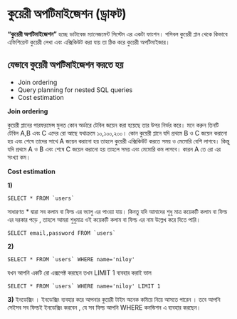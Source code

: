 # কুয়েরী অপটিমাইজেশন (ড্রাফট)

**“কুয়েরী অপটিমাইজেশন”** হচ্ছে ডাটাবেজ ম্যানেজমেন্ট সিস্টেম এর একটা ফাংশন। পসিবল কুয়েরী প্লান থেকে কিভাবে  এফিশিয়েন্ট  কুয়েরী লেখা এবং এক্সিকিউট করা যায় তা ঠিক করে কুয়েরী অপটিমাইজার।

## যেভাবে কুয়েরী অপটিমাইজেশন করতে হয়

* Join ordering
* Query planning for nested SQL queries
* Cost estimation


**Join ordering**

কুয়েরী প্লানের পারফরমেন্স মুলত কোন অর্ডারে টেবিল জয়েন করা হয়েছে তার উপর নির্ভর করে। মনে করুন তিনটি টেবিল A,B এবং C এদের রো আছে যথাক্রমে ১০,১০০,২০০। কোন কুয়েরী প্লানে যদি প্রথমে B  ও C জয়েন করানো হয় এবং শেষে তাদের সাথে A জয়েন করানো হয় তাহলে কুয়েরী এক্সিকিউট করতে সময় ও মেমোরি বেশি লাগবে। কিন্তু যদি প্রথমে A ও B এবং শেষে C জয়েন করানো হয় তাহলে সময় এবং মেমোরি কম লাগবে। কারন A তে রো এর সংখ্যা কম।

**Cost estimation**


**1)**
```
SELECT * FROM `users`
```

সাধারণত * দ্বারা সব কলাম বা ফিল্ড এর ভ্যালু এর পাওয়া যায়। কিনতু যদি আমাদের শুধু মাত্র কয়েকটি কলাম বা ফিল্ড এর দরকার পড়ে , তাহলে আমরা শুধুমাত্র ওই কয়েকটি কলাম বা ফিল্ড এর নাম
উল্লেখ করে দিতে পারি।

```
SELECT email,password FROM `users`
```

**2)**

```
SELECT * FROM `users` WHERE name='niloy'
```

যখন আপনি একটি রো এক্সপেক্ট করছেন তখন LIMIT 1 ব্যবহার করাই ভাল

```
SELECT * FROM `users` WHERE name='niloy' LIMIT 1
```

**3)**
ইনডেক্সিং । ইনডেক্সিং ব্যবহার করে আপনার কুয়েরী  টাইম অনেক কমিয়ে নিয়ে আসতে পারেন । তবে আপনি সেইসব সব ফিল্ডই ইনডেক্সিং করবেন , যে সব ফিল্ড   আপনি  WHERE কনন্ডিশন এ
ব্যবহার করছেন।
